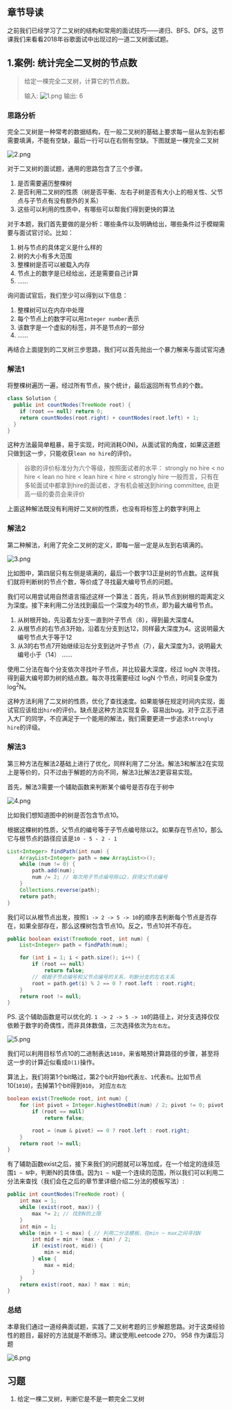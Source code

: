 ## 章节导读

之前我们已经学习了二叉树的结构和常用的面试技巧——递归、BFS、DFS。这节课我们来看看2018年谷歌面试中出现过的一道二叉树面试题。

## 1.案例: 统计完全二叉树的节点数

> 给定一棵完全二叉树，计算它的节点数。
>
> 输入:
> ![1.png](resources/62B3ADEAF332790FBF61ABCF18851FFE.png)
> 输出: 6

### 思路分析

完全二叉树是一种常考的数据结构，在一般二叉树的基础上要求每一层从左到右都需要填满，不能有空缺，最后一行可以在右侧有空缺。下图就是一棵完全二叉树

![2.png](resources/680DF12865BD3BBA86B029776BF0DBAD.png)

对于二叉树的面试题，通用的思路包含了三个步骤。

1. 是否需要遍历整棵树
2. 是否利用二叉树的性质（树是否平衡、左右子树是否有大小上的相关性、父节点与子节点有没有额外的关系）
3. 这些可以利用的性质中，有哪些可以帮我们得到更快的算法

对于本题，我们首先要做的是分析：哪些条件以及明确给出，哪些条件过于模糊需要与面试官讨论。比如：

1. 树与节点的具体定义是什么样的
2. 树的大小有多大范围
3. 整棵树是否可以被载入内存
4. 节点上的数字是已经给出，还是需要自己计算
5. ......

询问面试官后，我们至少可以得到以下信息：

1. 整棵树可以在内存中处理
2. 每个节点上的数字可以用`Integer number`表示
3. 该数字是一个虚拟的标签，并不是节点的一部分
4. ……

再结合上面提到的二叉树三步思路，我们可以首先抛出一个暴力解来与面试官沟通

### 解法1

将整棵树遍历一遍，经过所有节点，挨个统计，最后返回所有节点的个数。

```java
class Solution {
  public int countNodes(TreeNode root) {
    if (root == null) return 0;
    return countNodes(root.right) + countNodes(root.left) + 1;
  }
}
```

这种方法最简单粗暴，易于实现，时间消耗O(N)。从面试官的角度，如果这道题只做到这一步，只能收获`lean no hire`的评价。

> 谷歌的评价标准分为六个等级，按照面试者的水平：
strongly no hire < no hire < lean no hire < lean hire < hire < strongly hire
一般而言，只有在多轮面试中都拿到hire的面试者，才有机会被送到hiring committee, 由更高一级的委员会来评价

上面这种解法既没有利用好二叉树的性质，也没有将标签上的数字利用上

### 解法2

第二种解法，利用了完全二叉树的定义，即每一层一定是从左到右填满的。

![3.png](resources/DA49EB6DA32771ADCC78FDEE6B0CF81F.png)

比如图中，第四层只有左侧是填满的，最后一个数字13正是树的节点数。这样我们就将判断树的节点个数，等价成了寻找最大编号节点的问题。

我们可以用尝试用自然语言描述这样一个算法：首先，将从节点到树根的距离定义为深度。接下来利用二分法找到最后一个深度为4的节点，即为最大编号节点。

1. 从树根开始，先沿着左分支一直到叶子节点（8），得到最大深度4。
2. 从根节点的右节点3开始，沿着左分支到达12，同样最大深度为4。这说明最大编号节点大于等于12
3. 从3的右节点7开始继续沿左分支到达叶子节点（7），最大深度为3，说明最大编号小于（14）
……

使用二分法在每个分支依次寻找叶子节点，并比较最大深度，经过 logN 次寻找， 得到最大编号即为树的结点数。每次寻找需要经过 logN 个节点，时间复杂度为log<sup>2</sup>N。

这种方法利用了二叉树的性质，优化了查找速度。如果能够在规定时间内实现，面试官应该给出`hire`的评价。缺点是这种方法实现复杂，容易出bug。对于立志于进入大厂的同学，不应满足于一个能用的解法，我们需要更进一步追求`strongly hire`的评级。

### 解法3

第三种方法在解法2基础上进行了优化，同样利用了二分法。解法3和解法2在实现上是等价的，只不过由于解题的方向不同，解法3比解法2更容易实现。

首先，解法3需要一个辅助函数来判断某个编号是否存在于树中

![4.png](resources/0073F7DF749C25CD7D7C01922F489861.png)

比如我们想知道图中的树是否包含节点10。

根据这棵树的性质，父节点的编号等于子节点编号除以2。如果存在节点10，那么它与根节点的路径应该是`10 - 5 - 2 - 1`

```java
List<Integer> findPath(int num) {
    ArrayList<Integer> path = new ArrayList<>();
    while (num != 0) {
        path.add(num);
        num /= 2; // 每次用子节点编号除以2，获得父节点编号
    }
    Collections.reverse(path);
    return path;
}
```

我们可以从根节点出发，按照`1 -> 2 -> 5 -> 10`的顺序去判断每个节点是否存在，如果全部存在，那么这棵树包含节点10。反之，节点10并不存在。

```java
public boolean exist(TreeNode root, int num) {
    List<Integer> path = findPath(num);

    for (int i = 1; i < path.size(); i++) {
        if (root == null)
            return false;
        // 根据子节点编号和父节点编号的关系，判断分支的左右关系
        root = path.get(i) % 2 == 0 ? root.left : root.right;
    }
    return root != null;
}
```

PS. 这个辅助函数是可以优化的. `1 -> 2 -> 5 -> 10`的路径上，对分支选择仅仅依赖于数字的奇偶性，而非具体数值，三次选择依次为`左右左`。

![5.png](resources/2BFED774989007D064531D7F4C0E9595.png)

我们可以利用目标节点10的二进制表达`1010`，来省略预计算路径的步骤，甚至将这一步的计算近似看成`O(1)`操作。

算法上，我们将第1个bit略过，第2个bit开始`0`代表`左`、`1`代表`右`。比如节点10(`1010`)，去掉第1个bit得到`010`， 对应`左右左`

```java
boolean exist(TreeNode root, int num) {
    for (int pivot = Integer.highestOneBit(num) / 2; pivot != 0; pivot /= 2) {
        if (root == null)
            return false;

        root = (num & pivot) == 0 ? root.left : root.right;
    }
    return root != null;
}
```

有了辅助函数exist之后，接下来我们的问题就可以等加成，在一个给定的连续范围`1 ~ N`中，判断N的具体值。因为`1 ~ N`是一个连续的范围，所以我们可以利用二分法来查找（我们会在之后的章节里详细介绍二分法的模板写法）:

```java
public int countNodes(TreeNode root) {
    int max = 1;
    while (exist(root, max)) {
        max *= 2; // 找到N的上限
    }
    int min = 1;
    while (min + 1 < max) { // 利用二分法模板，在min ~ max之间寻找N
        int mid = min + (max - min) / 2;
        if (exist(root, mid)) {
            min = mid;
        } else {
            max = mid;
        }
    }
    return exist(root, max) ? max : min;
}
```

### 总结

本章我们通过一道经典面试题，实践了二叉树考题的三步解题思路。对于这类经验性的题目，最好的方法就是不断练习。建议使用Leetcode 270， 958 作为课后习题

![6.png](resources/C544CBD245468F4CD592803C0523C2FD.png)

## 习题

1. 给定一棵二叉树，判断它是不是一颗完全二叉树
